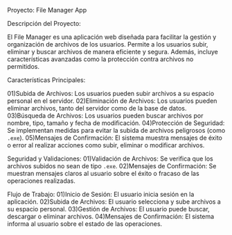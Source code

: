 Proyecto: File Manager App


Descripción del Proyecto: 

El File Manager es una aplicación web diseñada para facilitar la gestión y organización de archivos de los usuarios. 
Permite a los usuarios subir, eliminar y buscar archivos de manera eficiente y segura. 
Además, incluye características avanzadas como la protección contra archivos no permitidos.

Características Principales:

01)Subida de Archivos: Los usuarios pueden subir archivos a su espacio personal en el servidor.
02)Eliminación de Archivos: Los usuarios pueden eliminar archivos, tanto del servidor como de la base de datos.
03)Búsqueda de Archivos: Los usuarios pueden buscar archivos por nombre, tipo, tamaño y fecha de modificación.
04)Protección de Seguridad: Se implementan medidas para evitar la subida de archivos peligrosos (como `.exe`).
05)Mensajes de Confirmación: El sistema muestra mensajes de éxito o error al realizar acciones como subir, eliminar o modificar archivos.

Seguridad y Validaciones:
01)Validación de Archivos: Se verifica que los archivos subidos no sean de tipo `.exe`.
02)Mensajes de Confirmación: Se muestran mensajes claros al usuario sobre el éxito o fracaso de las operaciones realizadas.

Flujo de Trabajo:
01)Inicio de Sesión: El usuario inicia sesión en la aplicación.
02)Subida de Archivos: El usuario selecciona y sube archivos a su espacio personal.
03)Gestión de Archivos: El usuario puede buscar, descargar o eliminar archivos.
04)Mensajes de Confirmación: El sistema informa al usuario sobre el estado de las operaciones.
